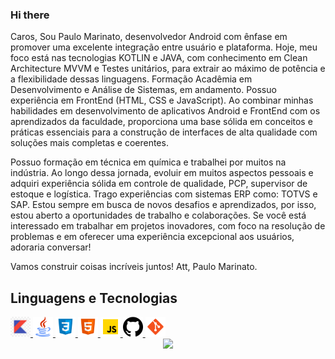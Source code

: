 ### Hi there 

Caros,
Sou Paulo Marinato, desenvolvedor Android com ênfase em promover uma excelente integração entre usuário e plataforma. Hoje, meu foco está nas tecnologias KOTLIN e JAVA, com conhecimento em Clean Architecture MVVM e Testes unitários, para extrair ao máximo de potência e a flexibilidade dessas linguagens.
Formação Acadêmia em Desenvolvimento e Análise de Sistemas, em andamento. Possuo experiência em FrontEnd (HTML, CSS e JavaScript). Ao combinar minhas habilidades em desenvolvimento de aplicativos Android e FrontEnd com os aprendizados da faculdade, proporciona uma base sólida em conceitos e práticas essenciais para a construção de interfaces de alta qualidade com soluções mais completas e coerentes.

Possuo formação em técnica em química e trabalhei por muitos na indústria. Ao longo dessa jornada, evoluir em muitos aspectos pessoais e adquiri experiência sólida em controle de qualidade, PCP, supervisor de estoque e logística. Trago experiências com sistemas ERP como: TOTVS e SAP.
Estou sempre em busca de novos desafios e aprendizados, por isso, estou aberto a oportunidades de trabalho e colaborações. Se você está interessado em trabalhar em projetos inovadores, com foco na resolução de problemas e em oferecer uma experiência excepcional aos usuários, adoraria conversar!

Vamos construir coisas incríveis juntos!
Att,
Paulo Marinato.


## Linguagens e Tecnologias


<a href="https://developer.mozilla.org/pt-BR/docs/Web/HTML" target="_blank" rel="noreferrer">
<img src="./images/Kotlin.jpg" width="32" height="32" />
</a>

<a href="https://developer.mozilla.org/pt-BR/docs/Web/HTML" target="_blank" rel="noreferrer">
<img src="./images/java.png" width="32" height="32" />
</a>

<a href="https://developer.mozilla.org/pt-BR/docs/Web/CSS" target="_blank" rel="noreferrer">
<img src="./images/css3.svg" width="32" height="32" />
</a>

<a href="https://developer.mozilla.org/pt-BR/docs/Web/HTML" target="_blank" rel="noreferrer">
<img src="./images/html-5.svg" width="32" height="32" />
</a>

<a href="https://www.javascript.com" target="_blank" rel="noreferrer">
<img src="./images/javascript.svg" width="32" height="32" />
</a>

<a href="https://git-scm.com" target="_blank" rel="noreferrer">
<img src="./images/GitHub2.png" width="32" height="32" />
</a>

<a href="https://git-scm.com" target="_blank" rel="noreferrer">
<img src="./images/git.svg" width="32" height="32" />
</a>



<div align='center'>
<a height="140em" href="http://www.github.com/paulomarinato"><img src="https://github-readme-streak-stats.herokuapp.com/?user=paulomarinato&stroke=2ea043&background=171717&ring=3382ed&fire=ff6347&currStreakNum=0bd967&currStreakLabel=3382ed&sideNums=0bd967&sideLabels=3382ed&dates=0bd967&hide_border=true" /></a>
</div>
